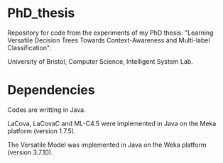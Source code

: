 # PhD_thesis

Repository for code from the experiments of my PhD thesis: "Learning Versatile Decision Trees Towards Context-Awareness and Multi-label Classification". 

University of Bristol, Computer Science, Intelligent System Lab.

# Dependencies

Codes are writting in Java. 

LaCova, LaCovaC and ML-C4.5 were implemented in Java on the Meka platform (version 1.7.5). 

The Versatile Model was implemented in Java on the Weka platform (version 3.7.10). 
